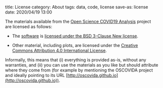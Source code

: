 title: License
category: About
tags: data, code, license
save-as: license
date: 2020/04/19 13:00


The materials available from the [Open Science COVID19 Analysis](https://oscovida.github.io) project are licensed as follows:


* The [software](http://github.com/fangohr/coronavirus-2020) is [licensed under
  the BSD 3-Clause New license](https://github.com/fangohr/coronavirus-2020/blob/master/LICENSE).

* Other material, including plots, are licensed under the 
[Creative Commons Attribution 4.0 International License](http://creativecommons.org/licenses/by/4.0/).


Informally, this means that (i) everything is provided as-is, without any warranties, and (ii)
you can use the materials as you like but should
attribute where they come from (for example by mentioning the OSCOVIDA project
and ideally pointing to its URL [http://oscovida.github.io](http://oscovida.github.io)).


